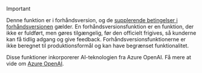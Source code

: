 > [!IMPORTANT]
> Denne funktion er i forhåndsversion, og de [supplerende betingelser i forhåndsversionen](https://dynamics.microsoft.com/legaldocs/supp-dynamics365-preview/) gælder. En forhåndsversionsfunktion er en funktion, der ikke er fuldført, men gøres tilgængelig, før den officielt frigives, så kunderne kan få tidlig adgang og give feedback. Forhåndsversionsfunktionerne er ikke beregnet til produktionsformål og kan have begrænset funktionalitet.
>
> Disse funktioner inkorporerer AI-teknologien fra Azure OpenAI. Få mere at vide om [Azure OpenAI](/legal/cognitive-services/openai/transparency-note).
